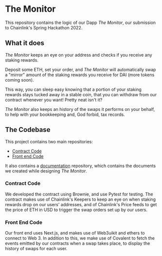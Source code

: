 # The Monitor

This repository contains the logic of our Dapp *The Monitor*, our submission to Chainlink's Spring Hackathon 2022.

## What it does

*The Monitor* keeps an eye on your address and checks if you receive any staking rewards. 

Deposit some ETH, set your order, and *The Monitor* will automatically swap a "mirror" amount of the staking rewards you receive for DAI (more tokens coming soon). 

This way, you can sleep easy knowing that a portion of your staking rewards stays tucked away in a stable coin, that you can withdraw from our contract whenever you want! Pretty neat isn't it?

*The Monitor* also keeps an history of the swaps it performs on your behalf, to help with your bookkeeping and, God forbid, tax records.

## The Codebase

This project contains two main repositories:

- [Contract Code](https://github.com/ChainlinkHackathon-StakingMonitor/contract)
- [Front end Code](https://github.com/ChainlinkHackathon-StakingMonitor/front_end)

It also contains a [documentation](https://github.com/ChainlinkHackathon-StakingMonitor/architecture_and_design) repository, which contains the documents we created while designing *The Monitor*.

### Contract Code

We developed the contract using Brownie, and use Pytest for testing. The contract makes use of Chainlink's Keepers to keep an eye on when staking rewards drop on our users' addresses, and of Chainlink's Price feeds to get the price of ETH in USD to trigger the swap orders set up by our users.

### Front End Code

Our front end uses Next.js, and makes use of Web3uikit and ethers to connect to Web 3. In addition to this, we make use of Covalent to fetch the events emitted by our contracts when a swap takes place, to display the history of swaps for each user.

